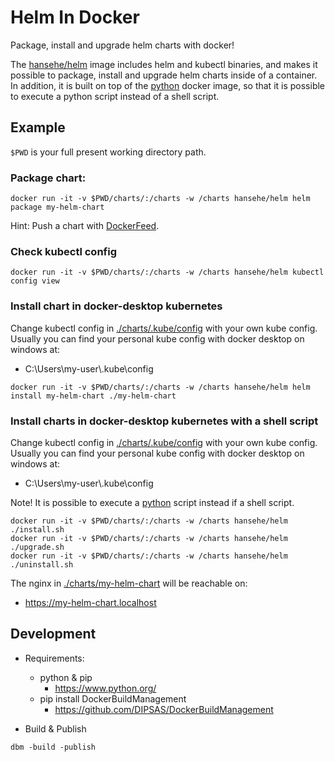 # Helm In Docker

Package, install and upgrade helm charts with docker!

The [hansehe/helm](https://hub.docker.com/repository/docker/hansehe/helm) image includes helm and kubectl binaries, and makes it possible to package, install and upgrade helm charts inside of a container.
In addition, it is built on top of the [python](https://hub.docker.com/_/python) docker image, so that it is possible to execute a python script instead of a shell script.

## Example
`$PWD` is your full present working directory path.

### Package chart:
```
docker run -it -v $PWD/charts/:/charts -w /charts hansehe/helm helm package my-helm-chart
```
Hint: Push a chart with [DockerFeed](https://github.com/DIPSAS/DockerFeed/tree/master/DockerFeedInDocker).

### Check kubectl config
```
docker run -it -v $PWD/charts/:/charts -w /charts hansehe/helm kubectl config view
```

### Install chart in docker-desktop kubernetes
Change kubectl config in [./charts/.kube/config](./charts/.kube/config) with your own kube config.
Usually you can find your personal kube config with docker desktop on windows at:
- C:\\Users\\my-user\\.kube\\config
```
docker run -it -v $PWD/charts/:/charts -w /charts hansehe/helm helm install my-helm-chart ./my-helm-chart
```

### Install charts in docker-desktop kubernetes with a shell script
Change kubectl config in [./charts/.kube/config](./charts/.kube/config) with your own kube config.
Usually you can find your personal kube config with docker desktop on windows at:
- C:\\Users\\my-user\\.kube\\config

Note! It is possible to execute a [python](https://www.python.org/) script instead if a shell script.
```
docker run -it -v $PWD/charts/:/charts -w /charts hansehe/helm ./install.sh
docker run -it -v $PWD/charts/:/charts -w /charts hansehe/helm ./upgrade.sh
docker run -it -v $PWD/charts/:/charts -w /charts hansehe/helm ./uninstall.sh
```
The nginx in [./charts/my-helm-chart](./charts/my-helm-chart) will be reachable on:
- https://my-helm-chart.localhost

## Development
- Requirements:
  - python & pip
    - https://www.python.org/
  - pip install DockerBuildManagement
    - https://github.com/DIPSAS/DockerBuildManagement

- Build & Publish
```
dbm -build -publish
```